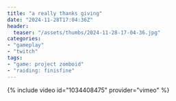 ```yaml
---
title: "a really thanks giving"
date: "2024-11-28T17:04:36Z"
header:
  teaser: "/assets/thumbs/2024-11-28-17-04-36.jpg"
categories:
- "gameplay"
- "twitch"
tags:
- "game: project zomboid"
- "raiding: finisfine"
---
```

{% include video id="1034408475" provider="vimeo" %}
